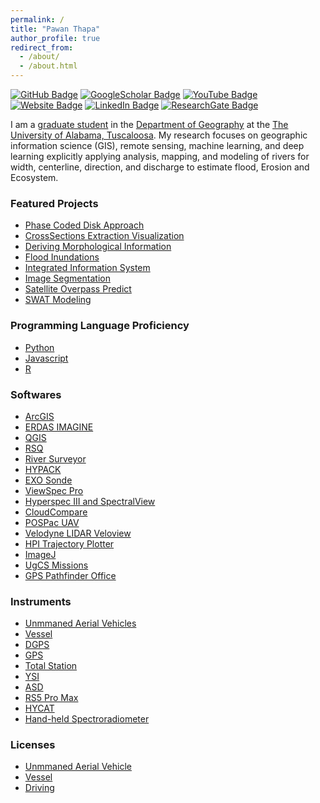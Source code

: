 ```yaml
---
permalink: /
title: "Pawan Thapa"
author_profile: true
redirect_from: 
  - /about/
  - /about.html
---
```


[![GitHub Badge](https://img.shields.io/github/followers/thapawan?style=social)](https://github.com/thapawan?tab=followers)
[![GoogleScholar Badge](https://img.shields.io/badge/Google-Scholar-black)](https://scholar.google.com/citations?user=6U3EubEAAAAJ&hl=en)
[![YouTube Badge](https://img.shields.io/badge/My-YouTube-red)](https://www.youtube.com/channel/UC_vjUMpU3Ca5XcbBVanBCnA)
[![Website Badge](https://img.shields.io/badge/Personal-Website-green)](https://thapawan.github.io/)
[![LinkedIn Badge](https://img.shields.io/badge/My-LinkedIn-blue)](https://www.linkedin.com/in/pawan-thapa-916aa360)
[![ResearchGate Badge](https://img.shields.io/badge/Research-Gate-green)](https://www.researchgate.net/profile/Pawan-Thapa-2)

I am a [graduate student](https://geography.ua.edu/graduate-student/thapa-pawan/) in the [Department of Geography](https://geography.ua.edu/) at the [The University of Alabama, Tuscaloosa](https://www.ua.edu/). My research focuses on geographic information science (GIS), remote sensing, machine learning, and deep learning explicitly applying analysis, mapping, and modeling of rivers for width, centerline, direction, and discharge to estimate flood, Erosion and Ecosystem. 

### Featured Projects
- [Phase Coded Disk Approach](https://github.com/thapawan/PhaseCodedDisk)
- [CrossSections Extraction Visualization](https://github.com/thapawan/CrossSectionsExtractionVisualization)
- [Deriving Morphological Information](https://github.com/thapawan/Deriving-Morphological-Information)
- [Flood Inundations](https://github.com/thapawan/Flood-Inundations)
- [Integrated Information System](https://github.com/thapawan/IntegratedInformationSystem)
- [Image Segmentation](https://github.com/thapawan/ImageSegmentation)
- [Satellite Overpass Predict](https://github.com/thapawan/SatelliteOverpassPredict)
- [SWAT Modeling](https://github.com/thapawan/SWATModeling)

### Programming Language Proficiency
- [Python](https://docs.python.org/3/library/idle.html)
- [Javascript](https://developer.mozilla.org/en-US/docs/Web/javascript)
- [R](https://www.youtube.com/watch?v=5R4ZZ7VS3Y4&list=PLlli8a9TMODya3TySdquBTJUt_v50MGpM)
  
### Softwares
- [ArcGIS](https://www.youtube.com/watch?v=RtqLmo3qRuA&t=76s)
- [ERDAS IMAGINE]()
- [QGIS](https://qgis.org/download/)
- [RSQ](https://www.xylem.com/en-us/products--services/analytical-instruments-and-equipment/data-collection-mapping-profiling-survey-systems/acoustic-doppler-profilers-adpadcp/rs5/)
- [River Surveyor](https://hydroacoustics.usgs.gov/movingboat/rslive.shtml)
- [HYPACK](https://www.xylem.com/en-us/brands/hypack/)
- [EXO Sonde](https://www.ysi.com/exo)
- [ViewSpec Pro](http://geoinfo.amu.edu.pl/geoinf/m/spektr/viewspecpro.pdf)
- [Hyperspec III and SpectralView](https://headwallphotonics.com/products/software/hyperspec-iii-and-spectralview/)
- [CloudCompare](https://www.danielgm.net/cc/)
- [POSPac UAV](https://www.applanix.com/products/pospac-uav.htm)
- [Velodyne LIDAR Veloview](https://www.paraview.org/veloview/)
- [HPI Trajectory Plotter](https://www.youtube.com/watch?v=oEms86k9_So)
- [ImageJ](https://imagej.net/ij/download.html)
- [UgCS Missions](https://www.sphengineering.com/flight-planning/ugcs)
- [GPS Pathfinder Office](https://frontierprecision.com/gps-pathfinder-office/)
  
### Instruments 
- [Unmmaned Aerial Vehicles]()
- [Vessel]()
- [DGPS]()
- [GPS]()
- [Total Station]()
- [YSI]()
- [ASD]()
- [RS5 Pro Max]()
- [HYCAT]()
- [Hand-held Spectroradiometer]()
  

### Licenses
- [Unmmaned Aerial Vehicle](https://www.faa.gov/uas/commercial_operators/become_a_drone_pilot?fbclid=IwAR0-STBnQ0JtqnnGlw9yiq2x9YSVCaM-BIyqjOnChk40aIndjBGCLvQEkKg#ech)
- [Vessel](https://www.boat-ed.com/alabama/)
- [Driving](https://www.alea.gov/dps/driver-license/driver-license-information)
